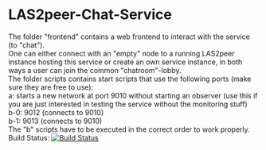 LAS2peer-Chat-Service
=====================

The folder "frontend" contains a web frontend to interact with the service (to "chat").  
One can either connect with an "empty" node to a running LAS2peer instance hosting this service
or create an own service instance, in both ways a user can join the common "chatroom"-lobby.  
The folder scripts contains start scripts that use the following ports (make sure they are free to use):  
a: starts a new network at port 9010 without starting an observer (use this if you are just interested in testing the service without the monitoring stuff)  
b-0: 9012 (connects to 9010)  
b-1: 9013 (connects to 9010)    
The "b" scripts have to be executed in the correct order to work properly.  
Build Status: [![Build Status](https://api.travis-ci.org/PedeLa/LAS2peer-Chat-Service.png)](https://travis-ci.org/PedeLa/LAS2peer-Chat-Service)